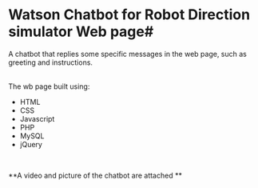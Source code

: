 # Watson Chatbot for Robot Direction simulator Web page#

A chatbot that replies some specific messages in the web page, such as greeting and instructions. 


<br />The wb page built using:
* HTML
* CSS
* Javascript
* PHP
* MySQL
* jQuery
<br />

**A video and picture of the chatbot are attached **

